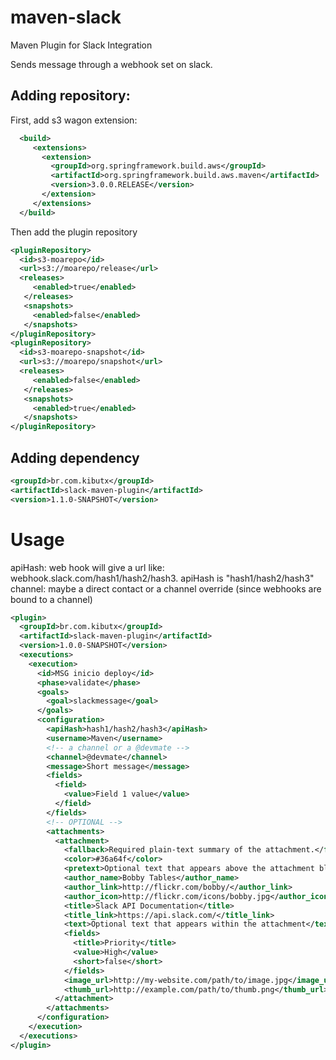 # maven-slack
Maven Plugin for Slack Integration

Sends message through a webhook set on slack.

Adding repository:
----------------------
First, add s3 wagon extension:
```xml
  <build>  
     <extensions>  
       <extension>  
         <groupId>org.springframework.build.aws</groupId>  
         <artifactId>org.springframework.build.aws.maven</artifactId>  
         <version>3.0.0.RELEASE</version>  
       </extension>  
     </extensions>  
  </build>
```
Then add the plugin repository
```xml
<pluginRepository>
  <id>s3-moarepo</id>
  <url>s3://moarepo/release</url>
  <releases>  
     <enabled>true</enabled>  
   </releases>  
   <snapshots>  
     <enabled>false</enabled>  
   </snapshots>
</pluginRepository>
<pluginRepository>
  <id>s3-moarepo-snapshot</id>
  <url>s3://moarepo/snapshot</url>
  <releases>  
     <enabled>false</enabled>  
   </releases>  
   <snapshots>  
     <enabled>true</enabled>  
   </snapshots>
</pluginRepository>
```
Adding dependency
----------------------
```xml
<groupId>br.com.kibutx</groupId>
<artifactId>slack-maven-plugin</artifactId>
<version>1.1.0-SNAPSHOT</version>
```
Usage
======
apiHash: web hook will give a url like: webhook.slack.com/hash1/hash2/hash3. apiHash is "hash1/hash2/hash3"
channel: maybe a direct contact or a channel override (since webhooks are bound to a channel)
```xml
<plugin>
  <groupId>br.com.kibutx</groupId>
  <artifactId>slack-maven-plugin</artifactId>
  <version>1.0.0-SNAPSHOT</version>
  <executions>
    <execution>
      <id>MSG inicio deploy</id>
      <phase>validate</phase>
      <goals>
        <goal>slackmessage</goal>
      </goals>
      <configuration>
        <apiHash>hash1/hash2/hash3</apiHash>
        <username>Maven</username>
        <!-- a channel or a @devmate -->
        <channel>@devmate</channel>
        <message>Short message</message>
        <fields>
          <field>
            <value>Field 1 value</value>
          </field>
        </fields>
        <!-- OPTIONAL -->
        <attachments>
          <attachment>
            <fallback>Required plain-text summary of the attachment.</fallback>
            <color>#36a64f</color>
            <pretext>Optional text that appears above the attachment block</pretext>
            <author_name>Bobby Tables</author_name>
            <author_link>http://flickr.com/bobby/</author_link>
            <author_icon>http://flickr.com/icons/bobby.jpg</author_icon>
            <title>Slack API Documentation</title>
            <title_link>https://api.slack.com/</title_link>
            <text>Optional text that appears within the attachment</text>
            <fields>
              <title>Priority</title>
              <value>High</value>
              <short>false</short>
            </fields>
            <image_url>http://my-website.com/path/to/image.jpg</image_url>
            <thumb_url>http://example.com/path/to/thumb.png</thumb_url>
          </attachment>
        </attachments>
      </configuration>
    </execution>
  </executions>
</plugin>
```
